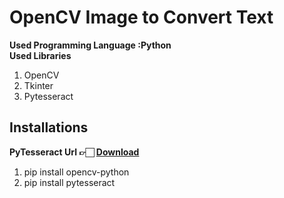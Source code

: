 # OpenCV Image to Convert Text
<b>Used Programming Language :Python</b><br>
<b>Used Libraries</b>
<ol>
 <li>OpenCV</li>
 <li>Tkinter</li>
 <li>Pytesseract</li>
</ol>
<h2>Installations</h2>
<b>PyTesseract Url 👉🏻 <a href="https://github.com/UB-Mannheim/tesseract/wiki">Download</a></b>
<ol>
 <li>pip install opencv-python</li>
 <li>pip install pytesseract</li>
</ol>
